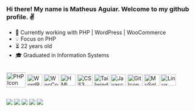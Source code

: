 ### Hi there! My name is Matheus Aguiar. Welcome to my github profile. ✌️

- 🔭 Currently working with PHP | WordPress | WooCommerce
- 💡 Focus on PHP
- ⏳ 22 years old
- 🎓 Graduated in Information Systems
  
<div style="display: inline_block"><br>
  
  <img height="40" width="50" align="center" src="https://cdn.jsdelivr.net/gh/devicons/devicon@latest/icons/php/php-original.svg"  alt="PHP Icon"/>
  <img height="30" width="40" align="center" src="https://cdn.jsdelivr.net/gh/devicons/devicon/icons/wordpress/wordpress-plain.svg"  alt="WordPress Icon" />
  <img height="30" width="40" align="center" src="https://cdn.jsdelivr.net/gh/devicons/devicon/icons/woocommerce/woocommerce-original.svg"  alt="WooCommerce Icon" />
  <img height="30" width="40" align="center" src="https://cdn.jsdelivr.net/gh/devicons/devicon/icons/html5/html5-original.svg" alt="HML Icon"/>
  <img height="30" width="40" align="center" src="https://cdn.jsdelivr.net/gh/devicons/devicon/icons/css3/css3-original.svg" alt="CSS3 Icon"/>
  <img height="30" width="40" align="center" src="https://cdn.jsdelivr.net/gh/devicons/devicon@latest/icons/tailwindcss/tailwindcss-original.svg" alt="Tailwind Icon" />
  <img height="30" width="40" align="center" src="https://cdn.jsdelivr.net/gh/devicons/devicon/icons/javascript/javascript-plain.svg" alt="Javascript Icon" />
  <img height="30" width="40" align="center" src="https://cdn.jsdelivr.net/gh/devicons/devicon/icons/git/git-original.svg" alt="Git Icon" />
  <img height="30" width="40" align="center" src="https://cdn.jsdelivr.net/gh/devicons/devicon/icons/mysql/mysql-original-wordmark.svg" alt="MySql Icon"/>
  <img height="30" width="40" align="center" src="https://cdn.jsdelivr.net/gh/devicons/devicon/icons/linux/linux-original.svg" alt="Linux Icon"/>
</div>
  
##
  
<div> 
  <a href="https://www.linkedin.com/in/devaguia/" target="_blank"><img src="https://img.shields.io/badge/-LinkedIn-%230077B5?style=for-the-badge&logo=linkedin&logoColor=white"></a> 
  <a href= "https://dev.to/devaguia" target="_blank"><img src="https://img.shields.io/badge/dev.to-606066?style=for-the-badge&logo=devdotto&logoColor=white"></a>
  <a href= "https://medium.com/@devaguia" target="_blank"><img src="https://img.shields.io/badge/-Medium-%23333?style=for-the-badge&logo=medium&logoColor=white"></a>
 	<a href="https://www.twitch.tv/devaguia" target="_blank"><img src="https://img.shields.io/badge/Twitch-9146FF?style=for-the-badge&logo=twitch&logoColor=white"></a>
  <a href= "mailto:aguiartgv@gmail.com" target="_blank"><img src="https://img.shields.io/badge/-Gmail-fc0328?style=for-the-badge&logo=gmail&logoColor=white"></a>
</div>

